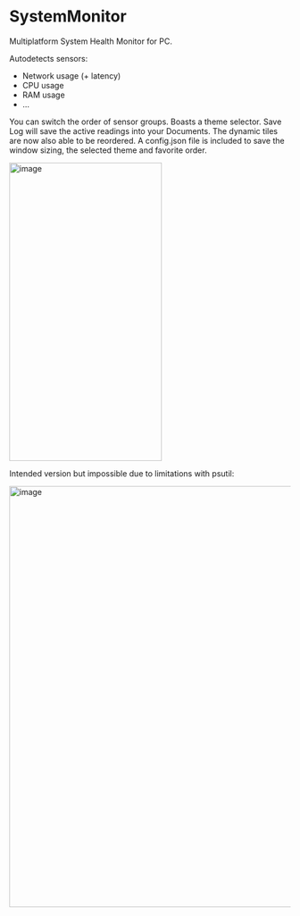 # SystemMonitor
Multiplatform System Health Monitor for PC.

Autodetects sensors:

- Network usage (+ latency)
- CPU usage
- RAM usage
- ...

You can switch the order of sensor groups. Boasts a theme selector. Save Log will save the active readings into your Documents. The dynamic tiles are now also able to be reordered.
A config.json file is included to save the window sizing, the selected theme and favorite order.

<img width="273" height="534" alt="image" src="https://github.com/user-attachments/assets/88878669-7a65-4d39-a88f-2180eaa91096" />


Intended version but impossible due to limitations with psutil:

  <img width="556" height="754" alt="image" src="https://github.com/user-attachments/assets/01f561b8-bfb9-43b5-91b3-7e61198855c9" />

